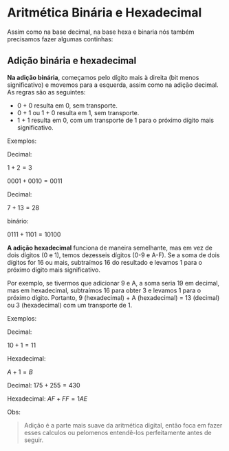 # Aritmética Binária e Hexadecimal

Assim como na base decimal, na base hexa e binaria nós também precisamos fazer algumas continhas:

## Adição binária e hexadecimal
**Na adição binária**, começamos pelo dígito mais à direita (bit menos significativo) e movemos para a esquerda, assim como na adição decimal. As regras são as seguintes:

- 0 + 0 resulta em 0, sem transporte.
- 0 + 1 ou 1 + 0 resulta em 1, sem transporte.
- 1 + 1 resulta em 0, com um transporte de 1 para o próximo dígito mais significativo.

Exemplos:

Decimal:

$1 + 2 = 3$

$0001 + 0010 = 0011$   

Decimal:

$7     +  13  = 28$

binário:

$0111 + 1101 = 10100$


**A adição hexadecimal** funciona de maneira semelhante, mas em vez de dois dígitos (0 e 1), temos dezesseis dígitos (0-9 e A-F). Se a soma de dois dígitos for 16 ou mais, subtraímos 16 do resultado e levamos 1 para o próximo dígito mais significativo.

Por exemplo, se tivermos que adicionar 9 e A, a soma seria 19 em decimal, mas em hexadecimal, subtraímos 16 para obter 3 e levamos 1 para o próximo dígito. Portanto, 9 (hexadecimal) + A (hexadecimal) = 13 (decimal) ou 3 (hexadecimal) com um transporte de 1.

Exemplos:


Decimal:

$10 + 1 = 11$

Hexadecimal:

$A + 1 = B$


Decimal:
$175+255 = 430$


Hexadecimal:
$AF + FF = 1AE$

Obs:
>Adição é a parte mais suave da aritmética digital, então foca em fazer esses calculos ou pelomenos entendê-los perfeitamente antes de seguir.
